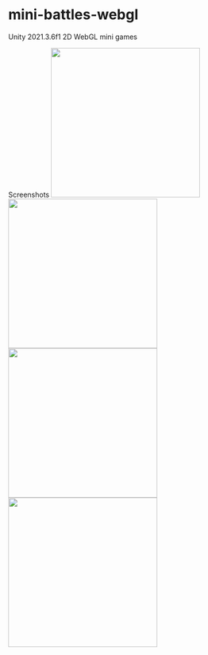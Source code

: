 # mini-battles-webgl
Unity 2021.3.6f1 2D WebGL mini games

Screenshots
<img src="https://user-images.githubusercontent.com/78681706/219594137-14602404-c0e9-409e-bfb0-e36ca294cd62.jpg" width="300"><br>
<img src="https://user-images.githubusercontent.com/78681706/219594157-e74877d8-f7c3-42a7-8040-e0a477423d8a.jpg" width="300"><br>
<img src="https://user-images.githubusercontent.com/78681706/219594172-b55a36ae-3613-44e9-9214-3204196183c0.jpg" width="300"><br>
<img src="https://user-images.githubusercontent.com/78681706/219594185-b572578e-1d09-442b-994e-e36052494f39.jpg" width="300">
